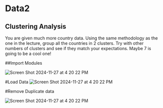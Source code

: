 # Data2
## Clustering Analysis
You are given much more country data. Using the same methodology as the one in the lecture, group all the countries in 2 clusters. 
Try with other numbers of clusters and see if they match your expectations. Maybe 7 is going to be a cool one!

##Import Modules 

![Screen Shot 2024-11-27 at 4 20 22 PM](https://github.com/user-attachments/assets/0dff5723-9139-4a86-bc3a-bfc3432839a9)


#Load Data
![Screen Shot 2024-11-27 at 4 20 22 PM](https://github.com/user-attachments/assets/6c448d1c-9679-4ec4-a0b0-e8e74eb90813)


#Remove Duplicate data


![Screen Shot 2024-11-27 at 4 20 22 PM](https://github.com/user-attachments/assets/14142838-b67e-4bfe-8d3c-b1e4fa3f9322)







